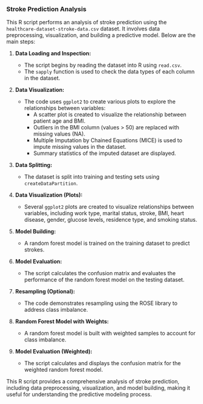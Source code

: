

### Stroke Prediction Analysis

This R script performs an analysis of stroke prediction using the `healthcare-dataset-stroke-data.csv` dataset. It involves data preprocessing, visualization, and building a predictive model. Below are the main steps:

1. **Data Loading and Inspection:**
   - The script begins by reading the dataset into R using `read.csv`.
   - The `sapply` function is used to check the data types of each column in the dataset.

2. **Data Visualization:**
   - The code uses `ggplot2` to create various plots to explore the relationships between variables:
     - A scatter plot is created to visualize the relationship between patient age and BMI.
     - Outliers in the BMI column (values > 50) are replaced with missing values (NA).
     - Multiple Imputation by Chained Equations (MICE) is used to impute missing values in the dataset.
     - Summary statistics of the imputed dataset are displayed.

3. **Data Splitting:**
   - The dataset is split into training and testing sets using `createDataPartition`.

4. **Data Visualization (Plots):**
   - Several `ggplot2` plots are created to visualize relationships between variables, including work type, marital status, stroke, BMI, heart disease, gender, glucose levels, residence type, and smoking status.

5. **Model Building:**
   - A random forest model is trained on the training dataset to predict strokes.

6. **Model Evaluation:**
   - The script calculates the confusion matrix and evaluates the performance of the random forest model on the testing dataset.

7. **Resampling (Optional):**
   - The code demonstrates resampling using the ROSE library to address class imbalance.

8. **Random Forest Model with Weights:**
   - A random forest model is built with weighted samples to account for class imbalance.

9. **Model Evaluation (Weighted):**
   - The script calculates and displays the confusion matrix for the weighted random forest model.

This R script provides a comprehensive analysis of stroke prediction, including data preprocessing, visualization, and model building, making it useful for understanding the predictive modeling process.
